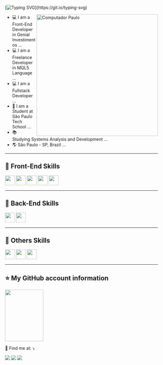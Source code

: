 <!-- ## Hello!, I am {Paulo Enrique}! 👋 -->
[![Typing SVG](https://readme-typing-svg.herokuapp.com?font=Roboto&color=6FA4FC&width=350&height=50&lines=Opa,+Beleza?;)](https://git.io/typing-svg)

<img src="https://raw.githubusercontent.com/MicaelliMedeiros/micaellimedeiros/master/image/computer-illustration.png" min-width="400px" max-width="400px" width="400px" align="right" alt="Computador Paulo">

- 💻 I am a Front-End Developer in Genial Investimentos ...
- 💻 I am a Freelance Developer in MQL5 Language ...
- 💻 I am a Fullstack Developer ...
- 🏫 I am a Student at São Paulo Tech School ...
- 📚 Studying Systems Analysis and Development ...
- 🌎 São Paulo - SP, Brazil ...

----

## 🚀 Front-End Skills

<code><img height="32" src="https://user-images.githubusercontent.com/100138968/235285685-c24e597c-a94f-4989-abd4-2d7ecbf475e5.png"/></code>
<code><img height="32" src="https://upload.wikimedia.org/wikipedia/commons/thumb/c/cf/Angular_full_color_logo.svg/1200px-Angular_full_color_logo.svg.png"/></code>
<code><img height="32" src="https://upload.wikimedia.org/wikipedia/commons/thumb/9/95/Vue.js_Logo_2.svg/1200px-Vue.js_Logo_2.svg.png"/></code>
<code><img height="32" src="https://static-00.iconduck.com/assets.00/flutter-icon-1651x2048-ojswpayr.png"/></code>
<code><img height="32" src="https://i.pinimg.com/originals/86/a9/d2/86a9d2cf24d7950adad2ee6f49ad4b1e.png"/></code>

----

## 🚀 Back-End Skills

<code><img height="32" src="https://logos-world.net/wp-content/uploads/2022/07/Java-Logo.png"/></code>
<code><img height="32" src="https://upload.wikimedia.org/wikipedia/commons/4/4f/Csharp_Logo.png"/></code>

----

## 🚀 Others Skills

<code><img height="32" src="https://c.mql5.com/i/community/logo_mql5-2.png"/></code>
<code><img height="32" src="https://www.freeiconspng.com/thumbs/sql-server-icon-png/sql-server-icon-png-29.png"/></code>
<code><img height="32" src="https://seeklogo.com/images/M/mongodb-logo-655F7D542D-seeklogo.com.png"/></code>

----

## ⭐ My GitHub account information
<div display="flex">
<!--  <img height="170em" width="50%" src="https://github-readme-stats.vercel.app/api?username=Paulo-Enrique-Santos&show_icons=true&theme=tokyonight"/> -->

 <img height="170em" width="50%" src="https://github-readme-stats.vercel.app/api/top-langs/?username=Paulo-Enrique-Santos&hide=css,shell,php&layout=compact&langs_count=7&theme=tokyonight"/>
    
</div>

<p>
  💌 Find me at: ⤵️
</span>
<p>
    <a href="https://www.linkedin.com/in/paulo-enrique-341944238/" target="_blank"><img src="https://img.shields.io/badge/LinkedIn-0077B5?style=for-the-badge&logo=linkedin&logoColor=white" target="_blank"></a> 
    <a href="https://t.me/PauloEnriqueSantos" target="_blank"><img src="https://img.shields.io/badge/Telegram-2CA5E0?style=for-the-badge&logo=telegram&logoColor=white" target="_blank"></a>
    <a href="https://wa.me/5511989794039" target="_blank"><img src="https://img.shields.io/badge/WhatsApp-25D366?style=for-the-badge&logo=whatsapp&logoColor=white"></a> 
</div>
<!--
**Paulo-Enrique-Santos/Paulo-Enrique-Santos** is a ✨ _special_ ✨ repository because its `README.md` (this file) appears on your GitHub profile.

Here are some ideas to get you started:

- 🔭 I’m currently working on ...
- 🌱 I’m currently learning ...
- 👯 I’m looking to collaborate on ...
- 🤔 I’m looking for help with ...
- 💬 Ask me about ...
- 📫 How to reach me: ...
- 😄 Pronouns: ...
- ⚡ Fun fact: ...
-->

